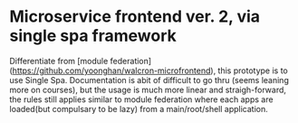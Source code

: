 # Microservice frontend ver. 2, via single spa framework

Differentiate from [module federation] (https://github.com/yoonghan/walcron-microfrontend), this prototype is to use Single Spa.
Documentation is abit of difficult to go thru (seems leaning more on courses), but the usage is much more linear and straigh-forward, the rules still applies similar to module federation where each apps are loaded(but compulsary to be lazy) from a main/root/shell application.

 
